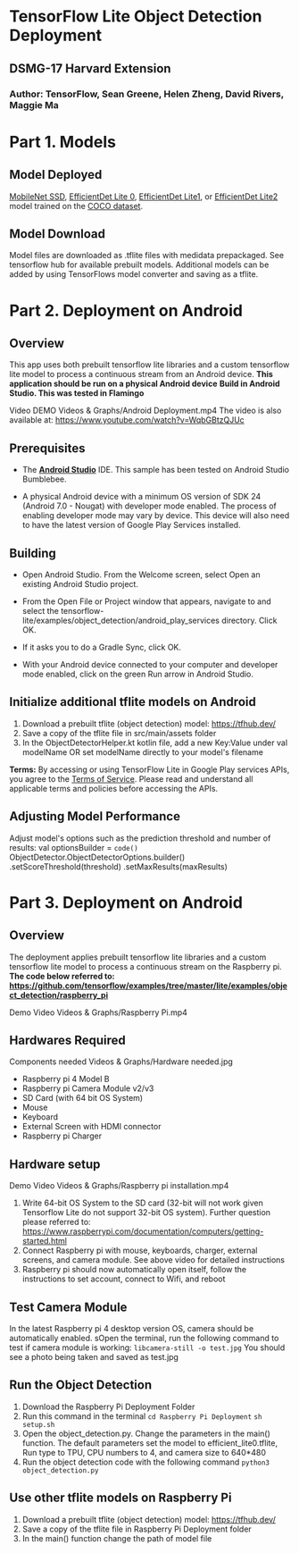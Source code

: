 # TensorFlow Lite Object Detection Deployment
## DSMG-17 Harvard Extension
### Author: TensorFlow, Sean Greene, Helen Zheng, David Rivers, Maggie Ma

# Part 1. Models
## Model Deployed
[MobileNet SSD](https://tfhub.dev/tensorflow/lite-model/ssd_mobilenet_v1/1/metadata/2),
[EfficientDet Lite 0](https://tfhub.dev/tensorflow/lite-model/efficientdet/lite0/detection/metadata/1),
[EfficientDet Lite1](https://tfhub.dev/tensorflow/lite-model/efficientdet/lite1/detection/metadata/1),
or
[EfficientDet Lite2](https://tfhub.dev/tensorflow/lite-model/efficientdet/lite2/detection/metadata/1)
model trained on the [COCO dataset](http://cocodataset.org/).

## Model Download
Model files are downloaded as .tflite files with medidata prepackaged. See tensorflow hub for available prebuilt models. 
Additional models can be added by using TensorFlows model converter and saving as a tflite.

# Part 2. Deployment on Android
## Overview
This app uses both prebuilt tensorflow lite libraries and a custom tensorflow lite model to process a continuous stream from an Android device. 
**This application should be run on a physical Android device**
**Build in Android Studio. This was tested in Flamingo**

Video DEMO
Videos & Graphs/Android Deployment.mp4
The video is also available at: https://www.youtube.com/watch?v=WqbGBtzQJUc

## Prerequisites

*   The **[Android Studio](https://developer.android.com/studio/index.html)**
    IDE. This sample has been tested on Android Studio Bumblebee.

*   A physical Android device with a minimum OS version of SDK 24 (Android 7.0 -
    Nougat) with developer mode enabled. The process of enabling developer mode
    may vary by device. This device will also need to have the latest version of
    Google Play Services installed.

## Building

*   Open Android Studio. From the Welcome screen, select Open an existing
    Android Studio project.

*   From the Open File or Project window that appears, navigate to and select
    the tensorflow-lite/examples/object_detection/android_play_services
    directory. Click OK.

*   If it asks you to do a Gradle Sync, click OK.

*   With your Android device connected to your computer and developer mode
    enabled, click on the green Run arrow in Android Studio.

## Initialize additional tflite models on Android
1. Download a prebuilt tflite (object detection) model: https://tfhub.dev/
2. Save a copy of the tflite file in src/main/assets folder
3. In the ObjectDetectorHelper.kt kotlin file, add a new Key:Value under val modelName OR set modelName directly to your model's filename

**Terms:** By accessing or using TensorFlow Lite in Google Play services APIs,
you agree to the [Terms of Service](https://www.tensorflow.org/lite/android/play_services#tos).
Please read and understand all applicable terms and policies before accessing
the APIs. 

##  Adjusting Model Performance  
Adjust model's options such as the prediction threshold and number of results:
val optionsBuilder =
`code()` 
ObjectDetector.ObjectDetectorOptions.builder()
.setScoreThreshold(threshold)
.setMaxResults(maxResults) 

# Part 3. Deployment on Android

## Overview
The deployment applies prebuilt tensorflow lite libraries and a custom tensorflow lite model to process a continuous stream on the Raspberry pi. 
**The code below referred to: https://github.com/tensorflow/examples/tree/master/lite/examples/object_detection/raspberry_pi**

Demo Video
Videos & Graphs/Raspberry Pi.mp4

## Hardwares Required
Components needed
Videos & Graphs/Hardware needed.jpg

* Raspberry pi 4 Model B
* Raspberry pi Camera Module v2/v3
* SD Card (with 64 bit OS System)
* Mouse
* Keyboard
* External Screen with HDMI connector
* Raspberry pi Charger

## Hardware setup

Demo Video
Videos & Graphs/Raspberry pi installation.mp4

1. Write 64-bit OS System to the SD card (32-bit will not work given Tensorflow Lite do not support 32-bit OS system). Further question please referred to: https://www.raspberrypi.com/documentation/computers/getting-started.html
2. Connect Raspberry pi with mouse, keyboards, charger, external screens, and camera module. See above video for detailed instructions
3. Raspberry pi should now automatically open itself, follow the instructions to set account, connect to Wifi, and reboot

## Test Camera Module
In the latest Raspberry pi 4 desktop version OS, camera should be automatically enabled. sOpen the terminal, run the following command to test if camera module is working:
`libcamera-still -o test.jpg`
You should see a photo being taken and saved as test.jpg

## Run the Object Detection
1. Download the Raspberry Pi Deployment Folder
2. Run this command in the terminal
`cd Raspberry Pi Deployment`
`sh setup.sh`
3. Open the object_detection.py. Change the parameters in the main() function. The default parameters set the model to efficient_lite0.tflite, Run type to TPU, CPU numbers to 4, and camera size to 640*480
4. Run the object detection code with the following command
`python3 object_detection.py`

## Use other tflite models on Raspberry Pi
1. Download a prebuilt tflite (object detection) model: https://tfhub.dev/
2. Save a copy of the tflite file in Raspberry Pi Deployment folder
3. In the main() function change the path of model file
